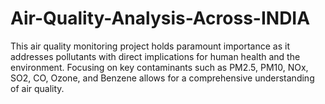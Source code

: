 # Air-Quality-Analysis-Across-INDIA
This air quality monitoring project holds paramount importance as it addresses pollutants with direct implications for human health and the environment. Focusing on key contaminants such as PM2.5, PM10, NOx, SO2, CO, Ozone, and Benzene allows for a comprehensive understanding of air quality.
